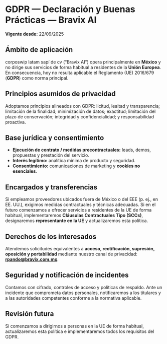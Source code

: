 # GDPR — Declaración y Buenas Prácticas — Bravix AI

**Vigente desde:** 22/09/2025

## Ámbito de aplicación
corposwip latam sapí de cv (“Bravix AI”) opera principalmente en **México** y no dirige sus servicios de forma habitual a residentes de la **Unión Europea**. En consecuencia, hoy no resulta aplicable el Reglamento (UE) 2016/679 (**GDPR**) como norma principal.

## Principios asumidos de privacidad
Adoptamos principios alineados con GDPR: licitud, lealtad y transparencia; limitación de la finalidad; minimización de datos; exactitud; limitación del plazo de conservación; integridad y confidencialidad; y responsabilidad proactiva.

## Base jurídica y consentimiento
- **Ejecución de contrato / medidas precontractuales:** leads, demos, propuestas y prestación del servicio.  
- **Interés legítimo:** analítica mínima de producto y seguridad.  
- **Consentimiento:** comunicaciones de marketing y **cookies no esenciales**.

## Encargados y transferencias
Si empleamos proveedores ubicados fuera de México o del EEE (p. ej., en EE. UU.), exigimos medidas contractuales y técnicas adecuadas. Si en el futuro comenzamos a ofrecer servicios a residentes de la UE de forma habitual, implementaremos **Cláusulas Contractuales Tipo (SCCs)**, designaremos **representante en la UE** y actualizaremos esta política.

## Derechos de los interesados
Atendemos solicitudes equivalentes a **acceso, rectificación, supresión, oposición y portabilidad** mediante nuestro canal de privacidad: **rpando@bravix.com.mx**.

## Seguridad y notificación de incidentes
Contamos con cifrado, controles de acceso y políticas de respaldo. Ante un incidente que comprometa datos personales, notificaremos a los titulares y a las autoridades competentes conforme a la normativa aplicable.

## Revisión futura
Si comenzamos a dirigirnos a personas en la UE de forma habitual, actualizaremos esta política e implementaremos todos los requisitos del GDPR.
